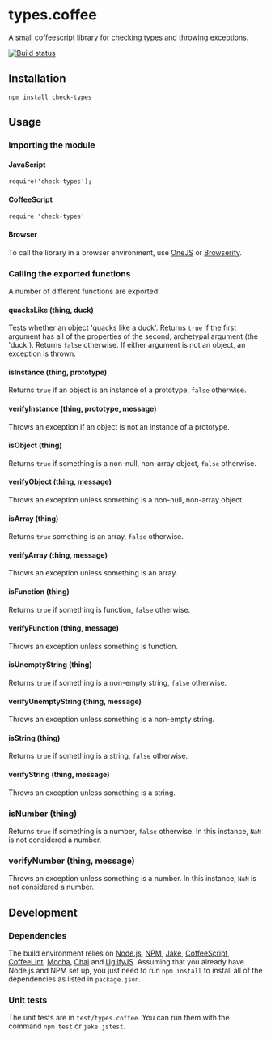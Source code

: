 # types.coffee

A small coffeescript library for checking types and throwing exceptions.

[![Build status][ci-image]][ci-status]

## Installation

`npm install check-types`

## Usage

### Importing the module

#### JavaScript

```
require('check-types');
```

#### CoffeeScript

```
require 'check-types'
```

#### Browser

To call the library in a browser environment, use [OneJS]
or [Browserify].

### Calling the exported functions

A number of different functions are exported:

#### quacksLike (thing, duck)

Tests whether an object 'quacks like a duck'. Returns `true`
if the first argument has all of the properties of the second,
archetypal argument (the 'duck'). Returns `false` otherwise.
If either argument is not an object, an exception is thrown.

#### isInstance (thing, prototype)

Returns `true` if an object is an instance of a prototype,
`false` otherwise.

#### verifyInstance (thing, prototype, message)

Throws an exception if an object is not an instance of a
prototype.

#### isObject (thing)

Returns `true` if something is a non-null, non-array object,
`false` otherwise.

#### verifyObject (thing, message)

Throws an exception unless something is a non-null, non-array
object.

#### isArray (thing)

Returns `true` something is an array, `false` otherwise.

#### verifyArray (thing, message)

Throws an exception unless something is an array.

#### isFunction (thing)

Returns `true` if something is function, `false` otherwise.

#### verifyFunction (thing, message)

Throws an exception unless something is function.

#### isUnemptyString (thing)

Returns `true` if something is a non-empty string, `false`
otherwise.

#### verifyUnemptyString (thing, message)

Throws an exception unless something is a non-empty string.

#### isString (thing)

Returns `true` if something is a string, `false` otherwise.

#### verifyString (thing, message)

Throws an exception unless something is a string.

### isNumber (thing)

Returns `true` if something is a number, `false` otherwise. In
this instance, `NaN` is not considered a number.

### verifyNumber (thing, message)

Throws an exception unless something is a number. In this
instance, `NaN` is not considered a number.

## Development

### Dependencies

The build environment relies on [Node.js][node], [NPM], [Jake],
[CoffeeScript], [CoffeeLint], [Mocha], [Chai] and [UglifyJS].
Assuming that you already have Node.js and NPM set up, you just
need to run `npm install` to install all of the dependencies as
listed in `package.json`.

### Unit tests

The unit tests are in `test/types.coffee`. You can run them
with the command `npm test` or `jake jstest`.

[ci-image]: https://secure.travis-ci.org/philbooth/types.coffee.png?branch=master
[ci-status]: http://travis-ci.org/#!/philbooth/types.coffee
[onejs]: https://github.com/azer/onejs
[browserify]: https://github.com/substack/node-browserify
[node]: http://nodejs.org/
[npm]: https://npmjs.org/
[jake]: https://github.com/mde/jake
[coffeescript]: http://coffeescript.org/
[coffeelint]: https://github.com/clutchski/coffeelint
[mocha]: http://visionmedia.github.com/mocha
[chai]: http://chaijs.com/
[uglifyjs]: https://github.com/mishoo/UglifyJS

